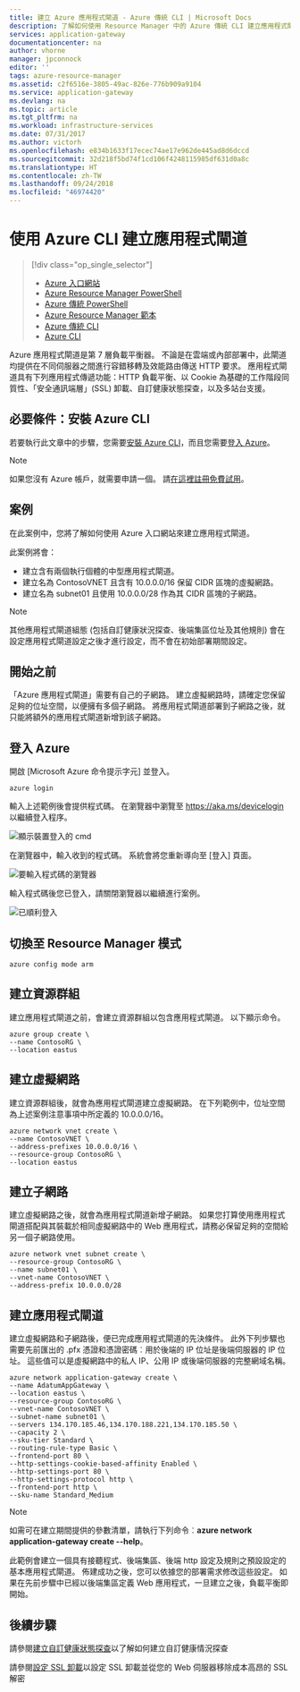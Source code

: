 ```yaml
---
title: 建立 Azure 應用程式閘道 - Azure 傳統 CLI | Microsoft Docs
description: 了解如何使用 Resource Manager 中的 Azure 傳統 CLI 建立應用程式閘道
services: application-gateway
documentationcenter: na
author: vhorne
manager: jpconnock
editor: ''
tags: azure-resource-manager
ms.assetid: c2f6516e-3805-49ac-826e-776b909a9104
ms.service: application-gateway
ms.devlang: na
ms.topic: article
ms.tgt_pltfrm: na
ms.workload: infrastructure-services
ms.date: 07/31/2017
ms.author: victorh
ms.openlocfilehash: e834b1633f17ecec74ae17e962de445ad8d6dccd
ms.sourcegitcommit: 32d218f5bd74f1cd106f4248115985df631d0a8c
ms.translationtype: HT
ms.contentlocale: zh-TW
ms.lasthandoff: 09/24/2018
ms.locfileid: "46974420"
---
```

# <a name="create-an-application-gateway-by-using-the-azure-cli"></a>使用 Azure CLI 建立應用程式閘道

> [!div class="op_single_selector"]
> * [Azure 入口網站](application-gateway-create-gateway-portal.md)
> * [Azure Resource Manager PowerShell](application-gateway-create-gateway-arm.md)
> * [Azure 傳統 PowerShell](application-gateway-create-gateway.md)
> * [Azure Resource Manager 範本](application-gateway-create-gateway-arm-template.md)
> * [Azure 傳統 CLI](application-gateway-create-gateway-cli.md)
> * [Azure CLI](application-gateway-create-gateway-cli.md)
> 
> 

Azure 應用程式閘道是第 7 層負載平衡器。 不論是在雲端或內部部署中，此閘道均提供在不同伺服器之間進行容錯移轉及效能路由傳送 HTTP 要求。 應用程式閘道具有下列應用程式傳遞功能：HTTP 負載平衡、以 Cookie 為基礎的工作階段同質性、「安全通訊端層」(SSL) 卸載、自訂健康狀態探查，以及多站台支援。

## <a name="prerequisite-install-the-azure-cli"></a>必要條件：安裝 Azure CLI

若要執行此文章中的步驟，您需要[安裝 Azure CLI](../xplat-cli-install.md)，而且您需要[登入 Azure](/cli/azure/authenticate-azure-cli)。 

> [!NOTE]
> 如果您沒有 Azure 帳戶，就需要申請一個。 請[在這裡註冊免費試用](../active-directory/fundamentals/sign-up-organization.md)。

## <a name="scenario"></a>案例

在此案例中，您將了解如何使用 Azure 入口網站來建立應用程式閘道。

此案例將會：

* 建立含有兩個執行個體的中型應用程式閘道。
* 建立名為 ContosoVNET 且含有 10.0.0.0/16 保留 CIDR 區塊的虛擬網路。
* 建立名為 subnet01 且使用 10.0.0.0/28 作為其 CIDR 區塊的子網路。

> [!NOTE]
> 其他應用程式閘道組態 (包括自訂健康狀況探查、後端集區位址及其他規則) 會在設定應用程式閘道設定之後才進行設定，而不會在初始部署期間設定。

## <a name="before-you-begin"></a>開始之前

「Azure 應用程式閘道」需要有自己的子網路。 建立虛擬網路時，請確定您保留足夠的位址空間，以便擁有多個子網路。 將應用程式閘道部署到子網路之後，就只能將額外的應用程式閘道新增到該子網路。

## <a name="log-in-to-azure"></a>登入 Azure

開啟 [Microsoft Azure 命令提示字元] 並登入。 

```azurecli-interactive
azure login
```

輸入上述範例後會提供程式碼。 在瀏覽器中瀏覽至 https://aka.ms/devicelogin 以繼續登入程序。

![顯示裝置登入的 cmd][1]

在瀏覽器中，輸入收到的程式碼。 系統會將您重新導向至 [登入] 頁面。

![要輸入程式碼的瀏覽器][2]

輸入程式碼後您已登入，請關閉瀏覽器以繼續進行案例。

![已順利登入][3]

## <a name="switch-to-resource-manager-mode"></a>切換至 Resource Manager 模式

```azurecli-interactive
azure config mode arm
```

## <a name="create-the-resource-group"></a>建立資源群組

建立應用程式閘道之前，會建立資源群組以包含應用程式閘道。 以下顯示命令。

```azurecli-interactive
azure group create \
--name ContosoRG \
--location eastus
```

## <a name="create-a-virtual-network"></a>建立虛擬網路

建立資源群組後，就會為應用程式閘道建立虛擬網路。  在下列範例中，位址空間為上述案例注意事項中所定義的 10.0.0.0/16。

```azurecli-interactive
azure network vnet create \
--name ContosoVNET \
--address-prefixes 10.0.0.0/16 \
--resource-group ContosoRG \
--location eastus
```

## <a name="create-a-subnet"></a>建立子網路

建立虛擬網路之後，就會為應用程式閘道新增子網路。  如果您打算使用應用程式閘道搭配與其裝載於相同虛擬網路中的 Web 應用程式，請務必保留足夠的空間給另一個子網路使用。

```azurecli-interactive
azure network vnet subnet create \
--resource-group ContosoRG \
--name subnet01 \
--vnet-name ContosoVNET \
--address-prefix 10.0.0.0/28 
```

## <a name="create-the-application-gateway"></a>建立應用程式閘道

建立虛擬網路和子網路後，便已完成應用程式閘道的先決條件。 此外下列步驟也需要先前匯出的 .pfx 憑證和憑證密碼︰用於後端的 IP 位址是後端伺服器的 IP 位址。 這些值可以是虛擬網路中的私人 IP、公用 IP 或後端伺服器的完整網域名稱。

```azurecli-interactive
azure network application-gateway create \
--name AdatumAppGateway \
--location eastus \
--resource-group ContosoRG \
--vnet-name ContosoVNET \
--subnet-name subnet01 \
--servers 134.170.185.46,134.170.188.221,134.170.185.50 \
--capacity 2 \
--sku-tier Standard \
--routing-rule-type Basic \
--frontend-port 80 \
--http-settings-cookie-based-affinity Enabled \
--http-settings-port 80 \
--http-settings-protocol http \
--frontend-port http \
--sku-name Standard_Medium
```

> [!NOTE]
> 如需可在建立期間提供的參數清單，請執行下列命令︰**azure network application-gateway create --help**。

此範例會建立一個具有接聽程式、後端集區、後端 http 設定及規則之預設設定的基本應用程式閘道。 佈建成功之後，您可以依據您的部署需求修改這些設定。
如果在先前步驟中已經以後端集區定義 Web 應用程式，一旦建立之後，負載平衡即開始。

## <a name="next-steps"></a>後續步驟

請參閱[建立自訂健康狀態探查](application-gateway-create-probe-portal.md)以了解如何建立自訂健康情況探查

請參閱[設定 SSL 卸載](application-gateway-ssl-arm.md)以設定 SSL 卸載並從您的 Web 伺服器移除成本高昂的 SSL 解密

<!--Image references-->

[scenario]: ./media/application-gateway-create-gateway-cli-nodejs/scenario.png
[1]: ./media/application-gateway-create-gateway-cli-nodejs/figure1.png
[2]: ./media/application-gateway-create-gateway-cli-nodejs/figure2.png
[3]: ./media/application-gateway-create-gateway-cli-nodejs/figure3.png

